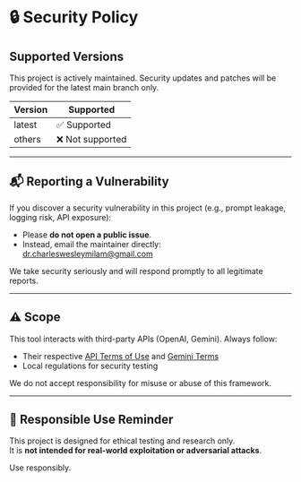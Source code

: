 # 🔒 Security Policy

## Supported Versions

This project is actively maintained. Security updates and patches will be provided for the latest main branch only.

| Version | Supported          |
|---------|--------------------|
| latest  | ✅ Supported       |
| others  | ❌ Not supported   |

---

## 📬 Reporting a Vulnerability

If you discover a security vulnerability in this project (e.g., prompt leakage, logging risk, API exposure):

- Please **do not open a public issue**.
- Instead, email the maintainer directly: dr.charleswesleymilam@gmail.com

We take security seriously and will respond promptly to all legitimate reports.

---

## ⚠️ Scope

This tool interacts with third-party APIs (OpenAI, Gemini). Always follow:
- Their respective [API Terms of Use](https://platform.openai.com/docs/usage-policies) and [Gemini Terms](https://ai.google.dev/terms)
- Local regulations for security testing

We do not accept responsibility for misuse or abuse of this framework.

---

## 🔐 Responsible Use Reminder

This project is designed for ethical testing and research only.  
It is **not intended for real-world exploitation or adversarial attacks**.

Use responsibly.
